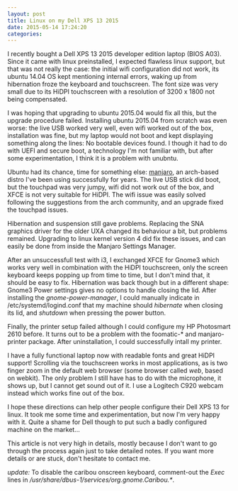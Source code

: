 ```yaml
---
layout: post
title: Linux on my Dell XPS 13 2015
date: 2015-05-14 17:24:20
categories: 
---
```


I recently bought a Dell XPS 13 2015 developer edition laptop (BIOS A03). Since it came with linux preinstalled, I expected flawless linux support, but that was not really the case: the initial wifi configuration did not work, its ubuntu 14.04 OS kept mentioning internal errors, waking up from hibernation froze the keyboard and touchscreen. The font size was very small due to its HiDPI touchscreen with a resolution of 3200 x 1800 not being compensated.

I was hoping that upgrading to ubuntu 2015.04 would fix all this, but the upgrade procedure failed. Installing ubuntu 2015.04 from scratch was even worse: the live USB worked very well, even wifi worked out of the box, installation was fine, but my laptop would not boot and kept displaying something along the lines: No bootable devices found. I though it had to do with UEFI and secure boot, a technology I'm not familiar with, but after some experimentation, I think it is a problem with unubntu.

Ubuntu had its chance, time for something else: [manjaro](http://manjaro.org), an arch-based distro I've been using successfully for years. The live USB stick did boot, but the touchpad was very jumpy, wifi did not work out of the box, and XFCE is not very suitable for HiDPI. The wifi issue was easily solved following the suggestions from the arch community, and an upgrade fixed the touchpad issues.

Hibernation and suspension still gave problems. Replacing the SNA graphics driver for the older UXA changed its behaviour a bit, but problems remained. Upgrading to linux kernel version 4 did fix these issues, and can easily be done from inside the Manjaro Settings Manager.

After an unsuccessfull test with i3, I exchanged XFCE for Gnome3 which works very well in combination with the HiDPI touchscreen, only the screen keyboard keeps popping up from time to time, but I don't mind that, it should be easy to fix. Hibernation was back though but in a different shape: Gnome3 Power settings gives no options to handle closing the lid. After installing the _gnome-power-manager_, I could manually indicate in /etc/systemd/logind.conf that my machine should _hibernate_ when closing its lid, and _shutdown_ when pressing the power button.

Finally, the printer setup failed although I could configure my HP Photosmart 2610 before. It turns out to be a problem with the foomatic-\* and manjaro-printer package. After uninstallation, I could successfully intall my printer.

I have a fully functional laptop now with readable fonts and great HiDPI support! Scrolling via the touchscreen works in most applications, as is two finger zoom in the default web browser (some browser called _web_, based on webkit). The only problem I still have has to do with the microphone, it shows up, but I cannot get sound out of it. I use a Logitech C920 webcam instead which works fine out of the box.

I hope these directions can help other people configure their Dell XPS 13 for linux. It took me some time and experimentation, but now I'm very happy with it. Quite a shame for Dell though to put such a badly configured machine on the market...

This article is not very high in details, mostly because I don't want to go through the process again just to take detailed notes. If you want more details or are stuck, don't hesitate to contact me.

_update:_ To disable the caribou onscreen keyboard, comment-out the _Exec_ lines in _/usr/share/dbus-1/services/org.gnome.Caribou.*_.
